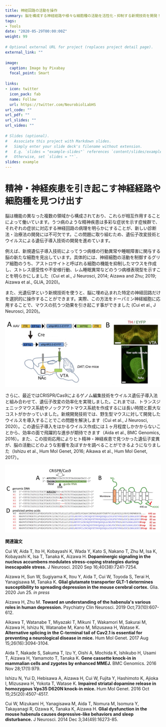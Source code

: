```yaml
---
title: 神経回路の活動を操作
summary: 脳を構成する神経経路や様々な細胞種の活動を活性化・抑制する新規技術を開発！
tags:
- Tools
date: "2020-05-29T00:00:00Z"
weight: 99

# Optional external URL for project (replaces project detail page).
external_link: ""

image:
  caption: Image by Pixabay
  focal_point: Smart

links:
- icon: twitter
  icon_pack: fab
  name: Follow
  url: https://twitter.com/NeurobiolLabHS
url_code: ""
url_pdf: ""
url_slides: ""
url_video: ""

# Slides (optional).
#   Associate this project with Markdown slides.
#   Simply enter your slide deck's filename without extension.
#   E.g. `slides = "example-slides"` references `content/slides/example-slides.md`.
#   Otherwise, set `slides = ""`.
slides: example
---
```

# 精神・神経疾患を引き起こす神経経路や細胞種を見つけ出す

脳は機能の異なった複数の領域から構成されており、これらが相互作用することによって働いています。うつ病のような精神疾患は多彩な症状を示す症候群で、それぞれの症状に対応する神経回路の病理を明らかにすることが、新しい診断法・治療法の開発には不可欠です。この問題に取り組むため、遺伝子改変技術とウイルスによる遺伝子導入技術の開発を進めています。

例えば、新規遺伝子導入技術によってうつ病様の行動異常や睡眠障害に関与する脳の新たな細胞を見出しています。具体的には、神経細胞の活動を制御するグリア細胞のうち、アストロサイトと呼ばれる細胞の機能を抑制したマウスを作成し、ストレス感受性や不安様行動、レム睡眠異常などのうつ病様表現型を示すことを明らかにしました（Cui et al., J Neurosci, 2014; Aizawa and Zhu; 2019; Aizawa et al., GLIA, 2020)。

また、光遺伝学という新規技術を使うと、脳に埋め込まれた特定の神経回路だけを選択的に操作することができます。実際、この方法をドーパミン神経細胞に応用することで、マウスの抗うつ効果を引き起こす事ができました (Cui et al., J Neurosci, 2020)。

![光操作によるドーパミン神経系の抑制が抗うつ効果を生む](optogenetics.png)

さらに、最近ではCRISPR/Cas9によるゲノム編集技術をウイルス遺伝子導入法と組み合わせて、遺伝子改変の効率化を実現しました。これまでは、トランスジェニックマウス系統やノックアウトマウス系統を作成するには長い時間と膨大なコストがかかっていました。新規開発技術では、野生型マウスに対して開発したウイルスを導入することでこの問題を解決します（Cui et al., J Neurosci, 2020）。この遺伝子導入をはかるウイルス作成には１ヶ月程度しかかからないことから、効率の面で飛躍的な進歩が期待できます（Aida et al., BMC Genomics, 2016）。また、この技術応用によりヒト精神・神経疾患で見つかった遺伝子変異が、脳の活動にどのような影響を及ぼすかを調べることができるようになりました（Ishizu et al., Hum Mol Genet, 2016; Aikawa et al., Hum Mol Genet, 2017）。

![生体内でのゲノム編集によるドーパミン神経系の操作](crispr.png)

__関連論文__

Cui W, Aida T, Ito H, Kobayashi K, Wada Y, Kato S, Nakano T, Zhu M, Isa K, Kobayashi K, Isa T, Tanaka K, Aizawa H. __Dopaminergic signaling in the nucleus accumbens modulates stress-coping strategies during inescapable stress.__ J Neurosci. 2020 Sep 16;40(38):7241-7254. 

Aizawa H, Sun W, Sugiyama K, Itou Y, Aida T, Cui W, Toyoda S, Terai H, Yanagisawa M, Tanaka K. __Glial glutamate transporter GLT-1 determines susceptibility to spreading depression in the mouse cerebral cortex.__ Glia. 2020 Jun 25. _in press_

Aizawa H, Zhu M. __Toward an understanding of the habenula's various roles in human depression.__ Psychiatry Clin Neurosci. 2019 Oct;73(10):607-612. 

Aikawa T, Watanabe T, Miyazaki T, Mikuni T, Wakamori M, Sakurai M, Aizawa H, Ishizu N, Watanabe M, Kano M, Mizusawa H, Watase K. __Alternative splicing in the C-terminal tail of Cav2.1 is essential for preventing a neurological disease in mice.__ Hum Mol Genet. 2017 Aug 15;26(16):3094-3104. 

Aida T, Nakade S, Sakuma T, Izu Y, Oishi A, Mochida K, Ishikubo H, Usami T, Aizawa H, Yamamoto T, Tanaka K. __Gene cassette knock-in in mammalian cells and zygotes by enhanced MMEJ.__ BMC Genomics. 2016 Nov 28;17(1):979. 

Ishizu N, Yui D, Hebisawa A, Aizawa H, Cui W, Fujita Y, Hashimoto K, Ajioka I, Mizusawa H, Yokota T, Watase K. __Impaired striatal dopamine release in homozygous Vps35 D620N knock-in mice.__ Hum Mol Genet. 2016 Oct 15;25(20):4507-4517. 

Cui W, Mizukami H, Yanagisawa M, Aida T, Nomura M, Isomura Y, Takayanagi R, Ozawa K, Tanaka K, Aizawa H. __Glial dysfunction in the mouse habenula causes depressive-like behaviors and sleep disturbance.__ J Neurosci. 2014 Dec 3;34(49):16273-85. 

